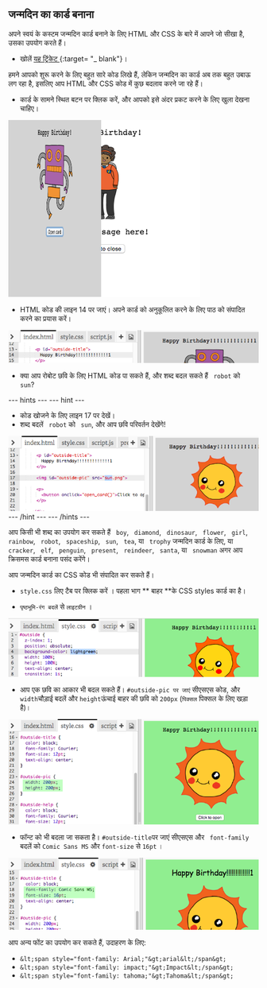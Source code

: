 ## जन्मदिन का कार्ड बनाना

अपने स्वयं के कस्टम जन्मदिन कार्ड बनाने के लिए HTML और CSS के बारे में आपने जो सीखा है, उसका उपयोग करते हैं।

+ खोलें [ यह ट्रिंकेट ](http://jumpto.cc/web-card) {:target= "_ blank"}।

हमने आपको शुरू करने के लिए बहुत सारे कोड लिखे हैं, लेकिन जन्मदिन का कार्ड अब तक बहुत उबाऊ लग रहा है, इसलिए आप HTML और CSS कोड में कुछ बदलाव करने जा रहे हैं।

+ कार्ड के सामने स्थित बटन पर क्लिक करें, और आपको इसे अंदर प्रकट करने के लिए खुला देखना चाहिए।

![स्क्रीनशॉट](images/birthday-click.png)

+ HTML कोड की लाइन 14 पर जाएं। अपने कार्ड को अनुकूलित करने के लिए पाठ को संपादित करने का प्रयास करें।

![स्क्रीनशॉट](images/birthday-card-html.png)

+ क्या आप रोबोट छवि के लिए HTML कोड पा सकते हैं, और शब्द बदल सकते हैं ` robot` को ` sun`?

\--- hints \--- \--- hint \---

+ कोड खोजने के लिए लाइन 17 पर देखें।
+ शब्द बदलें ` robot` को ` sun`, और आप छवि परिवर्तन देखेंगे!

![स्क्रीनशॉट](images/birthday-card-sun.png) \--- /hint \--- \--- /hints \---

आप किसी भी शब्द का उपयोग कर सकते हैं ` boy`, ` diamond`, ` dinosaur`, ` flower`, ` girl`, ` rainbow`, ` robot`, ` spaceship`, ` sun`, ` tea`, या ` trophy` जन्मदिन कार्ड के लिए, या ` cracker`, ` elf`, ` penguin`, ` present`, ` reindeer`, ` santa`, या ` snowman` अगर आप क्रिसमस कार्ड बनाना पसंद करेंगे।

आप जन्मदिन कार्ड का CSS कोड भी संपादित कर सकते हैं।

+ ` style.css ` लिए टैब पर क्लिक करें । पहला भाग ** बाहर **के CSS styles कार्ड का है।

+ ` पृष्ठभूमि-रंग बदलें ` से ` लाइटग्रीन ` ।

![स्क्रीनशॉट](images/birthday-card-outside.png)

+ आप एक छवि का आकार भी बदल सकते हैं। ` #outside-pic पर जाएं ` सीएसएस कोड, और ` width `चौड़ाई बदलें और ` height `ऊंचाई बाहर की छवि को ` 200px ` (` पिक्सल ` पिक्सल के लिए खड़ा है)।

![स्क्रीनशॉट](images/birthday-card-size.png)

+ फॉन्ट को भी बदला जा सकता है। ` #outside-title `पर जाएं सीएसएस और ` font-family` बदलें को ` Comic Sans MS ` और ` font-size ` से ` 16pt ` ।

![स्क्रीनशॉट](images/birthday-card-font.png)

आप अन्य फोंट का उपयोग कर सकते हैं, उदाहरण के लिए:

+ `&lt;span style="font-family: Arial;"&gt;arial&lt;/span&gt;`
+ `&lt;span style="font-family: impact;"&gt;Impact&lt;/span&gt;`
+ `&lt;span style="font-family: tahoma;"&gt;Tahoma&lt;/span&gt;`